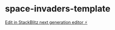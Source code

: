 # space-invaders-template

[Edit in StackBlitz next generation editor ⚡️](https://stackblitz.com/~/github.com/AndyKodehode/space-invaders-template)